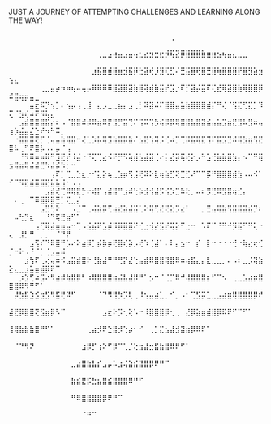 JUST A JOURNEY OF ATTEMPTING CHALLENGES AND LEARNING ALONG THE WAY!

⠀⠀⠀⠀⠀⠀⠀⠀⠀⠀⠀⠀⠀⠀⠀⠀⠀⠀⠀⠀⠀⠀⠀⠀⠀⠀⠀⠀⠀⠀⠀⢀⠀⠀⠀⠀⠀⠀⠀⠀⠀⠀⠀⠀⠀⠀⠀⠀⠀⠀⠀⠀⠀⠀⠀⠀⠀⠀⠀⠀⠀⠀⠀
⠀⠀⠀⠀⠀⠀⠀⠀⠀⠀⠀⠀⠀⠀⠀⠀⠀⢀⣀⣠⢴⣤⣠⣤⢤⣂⣔⣲⣒⣖⡺⢯⣝⡿⣿⣿⣿⣷⣶⣶⣢⢦⣤⣄⣀⣀⠀⠀⠀⠀⠀⠀⠀⠀⠀⠀⠀⠀⠀⠀⠀⠀⠀
⠀⠀⠀⠀⠀⠀⠀⠀⠀⠀⠀⠀⠀⠀⠀⠀⣰⣯⣿⣾⣿⣶⣺⣯⡿⣓⣽⢞⡸⣻⢏⣋⠌⣛⣭⣿⢟⣿⣛⣿⢷⣿⣿⣿⡟⣿⣻⣵⣲⢢⣄⠀⠀⠀⠀⠀⠀⠀⠀⠀⠀⠀⠀                         
⠀⠀⠀⠀⠀⠀⢀⣀⣤⡴⠲⠶⢦⠤⢤⡤⠿⠿⠿⠿⣿⣽⣿⣽⣷⣿⢽⣾⣷⣭⡞⣩⡐⠏⡋⣽⡬⣭⠏⢍⣞⢿⣽⣿⣷⢿⣿⣿⡿⠾⣿⢶⡶⣤⣀⠀⠀⠀⠀⠀⠀⠀⠀
⠀⠀⠀⠀⣤⣖⠯⡙⢢⡁⠄⢢⡤⢠⢀⣸⠀⣄⡠⣀⣀⣦⡄⣠⢀⡃⠽⣽⠬⠍⣿⣿⣤⣥⣷⣿⣿⣿⣾⡍⠛⢌⠈⢫⣍⢋⣍⡁⠹⢍⠈⣳⢎⠴⠟⠻⢧⣄⠀⠀⠀⠀⠀
⠀⠀⣠⣾⣿⣿⣿⣯⡔⠆⠠⠈⣿⣿⠾⡾⠿⣶⠿⡟⣻⡛⣭⢙⠍⢩⠭⢩⡳⢮⡿⡿⢿⣿⣿⣧⣿⣽⣮⣤⣥⣩⣶⣟⣻⠧⣻⠶⢤⢰⡱⣬⣤⣌⣑⠞⠲⠓⠭⡀⠀⠀⠀  
⠀⠐⣿⣿⣿⢟⡋⢈⢤⣤⣷⢿⣿⠒⢜⣁⡱⡧⢿⣹⣷⣿⡿⣷⠌⣢⣟⢱⢽⡨⢊⠴⡉⢉⡿⣯⢿⣏⢹⠏⣯⣩⣙⠾⢿⣳⣶⢻⣟⣿⠧⢀⠋⠟⣿⡧⠠⠄⡤⠈⢠⠀⠀
⠀⠀⠘⠻⠿⠶⠶⠿⠛⣹⣟⡞⠸⣬⠐⠙⢍⢉⣔⠪⠟⡛⠫⢵⣾⣣⣼⣽⢈⠔⡅⣜⡽⢯⢞⡕⡠⠓⣡⢚⣷⣷⣿⣳⡄⠢⠉⠛⢿⣲⢿⣶⢿⣬⣾⣛⠳⣼⡮⠳⡂⠒⠀
⠀⠀⠀⠀⠀⠀⠀⠀⢠⠏⡁⢉⣀⣑⣆⡐⠊⣅⡕⢦⣀⣱⡶⢫⣨⢟⠽⠕⣇⢶⣵⣋⢝⣉⣋⠜⠉⠉⡯⠛⣿⣿⣿⣾⣳⠠⠤⠪⠁⠊⠉⠻⣟⣾⣿⣿⣟⣧⣧⢸⠂⠠⢠
⠀⠀⠀⠀⠀⠀⠀⣠⣾⢞⢉⠿⢿⣟⡓⠖⢾⡏⢠⣾⣿⠛⣰⠾⢓⡵⣺⢺⣼⡫⢪⡱⣉⠷⢗⡀⠤⠆⡻⣛⠿⣻⣿⢶⣊⡄⠀⠀⠀⠀⠄⢀⠀⠉⠿⣿⡿⣿⣛⡁⢍⣀⡌
⠀⠀⠀⠀⠀⠀⣠⣛⢓⠗⠀⠀⠠⣈⠉⢀⢬⣵⡿⢋⣴⣞⣵⣼⣭⢁⠕⢿⢋⣞⢟⣕⡩⣔⠃⠀⠀⡀⣛⣤⢿⣷⢻⣿⣿⣽⣮⡙⠆⠀⠤⢓⡙⣆⠀⠀⠘⠙⢯⣛⣶⠋⠁
⠀⠀⠀⠀⠀⢠⢋⢿⣼⣶⣶⣤⠒⢉⠠⣪⣮⠟⣡⡾⠹⡿⣿⣿⠝⢊⣐⢺⡜⣫⡞⢭⡕⠋⣐⠒⠀⠡⠏⠉⠘⠛⠚⡻⣯⠋⠛⢅⠐⢄⠀⣸⡃⠛⠀⡀⡀⠀⠈⠙⡟⠀⠀
⠀⠀⠀⠀⣠⢫⠎⠙⠿⣿⠛⡡⠔⠕⣴⡿⡁⡮⡷⡶⢟⣿⢎⡵⡠⢞⠱⢈⣼⠁⠄⠇⡄⣢⠒⠀⡎⠀⡇⠒⠐⠐⠐⢚⠐⢷⣔⢖⢊⡈⠒⠗⠠⠘⠈⡁⢈⣠⣤⠾⠀⠀⠀
⠀⠀⠀⣰⢳⠏⢀⢔⢤⠶⠪⣠⣭⣾⣿⠗⢘⣷⣼⠛⠛⢛⡝⣜⢑⣤⣾⠿⣿⣿⢽⣿⠿⠶⢴⣯⣄⡄⣇⣀⣀⡀⠄⠠⠆⣀⡨⢽⣵⣕⣄⣀⣰⣥⣶⣾⡿⠟⠉⠀⠀⠀⠀
⠀⠀⡰⣱⢋⠴⣩⠔⠻⣴⡾⢷⣿⡿⠃⠰⢿⣿⣿⣿⣶⣬⣧⣼⡿⠛⠁⡢⠒⠈⢈⡉⠿⠚⢼⣿⣿⣿⡆⠋⠉⠢⠀⢀⣀⣡⣴⡶⣿⣿⣿⠿⠻⠛⠋⠁⠀⠀⠀⠀⠀⠀⠀
⠀⡼⣳⣯⣱⣪⣲⣫⠻⣯⢟⠽⠋⠀⠀⠀⠀⠈⠙⠻⢻⡳⡩⢇⢀⠸⢢⣤⣴⣁⡀⠊⡀⠠⠂⢉⣫⡭⣁⣀⣠⣴⣶⢿⣿⣿⣿⡿⠞⠀⠀⠀⠀⠀⠀⠀⠀⠀⠀⠀⠀⠀⠀
⣼⣟⡿⣿⣿⢝⣫⣶⡿⠣⠉⠀⠀⠀⠀⠀⠀⠀⣠⣖⠕⡩⢂⢕⠡⠒⠸⣿⣿⣿⡿⢂⢀⠀⣜⡿⣵⣶⣾⣿⡿⠯⠟⠋⠉⠋⠁⠀⠀⠀⠀⠀⠀⠀⠀⠀⠀⠀⠀⠀⠀⠀⠀
⢸⢿⣷⣷⣷⣿⠛⠋⠁⠀⠀⠀⠀⠀⠀⢀⣴⡺⠟⣑⣿⡺⢑⡴⠂⠊⠀⢀⡁⣍⣢⣼⣺⣽⣶⡿⠿⠏⠁⠀⠀⠀⠀⠀⠀⠀⠀⠀⠀⠀⠀⠀⠀⠀⠀⠀⠀⠀⠀⠀⠀⠀⠀
⠀⠈⠙⠻⠝⠀⠀⠀⠀⠀⠀⠀⠀⠀⣰⡿⡋⢰⠕⠋⡿⠉⢁⡈⢕⣲⣼⣒⣯⣷⣿⠿⠟⠋⠁⠀⠀⠀⠀⠀⠀⠀⠀⠀⠀⠀⠀⠀⠀⠀⠀⠀⠀⠀⠀⠀⠀⠀⠀⠀⠀⠀⠀
⠀⠀⠀⠀⠀⠀⠀⠀⠀⠀⠀⠀⣀⣴⣿⣷⣧⡎⣠⡤⠥⣰⢬⣵⣮⣽⣿⡿⠟⠛⠉⠀⠀⠀⠀⠀⠀⠀⠀⠀⠀⠀⠀⠀⠀⠀⠀⠀⠀⠀⠀⠀⠀⠀⠀⠀⠀⠀⠀⠀⠀⠀⠀
⠀⠀⠀⠀⠀⠀⠀⠀⠀⠀⠀⠀⣷⣮⣟⡯⣓⣦⣿⣮⣿⣿⣿⠿⠛⠋⠀⠀⠀⠀⠀⠀⠀⠀⠀⠀⠀⠀⠀⠀⠀⠀⠀⠀⠀⠀⠀⠀⠀⠀⠀⠀⠀⠀⠀⠀⠀⠀⠀⠀⠀⠀⠀
⠀⠀⠀⠀⠀⠀⠀⠀⠀⠀⠀⠀⠛⠿⣿⣿⣿⣿⡿⠟⠛⠉⠀⠀⠀⠀⠀⠀⠀⠀⠀⠀⠀⠀⠀⠀⠀⠀⠀⠀⠀⠀⠀⠀⠀⠀⠀⠀⠀⠀⠀⠀⠀⠀⠀⠀⠀⠀⠀⠀⠀⠀⠀
⠀⠀⠀⠀⠀⠀⠀⠀⠀⠀⠀⠀⠀⠀⠈⠛⠉⠀⠀⠀⠀⠀⠀⠀⠀⠀⠀⠀⠀⠀⠀⠀⠀⠀⠀⠀⠀⠀⠀⠀⠀⠀⠀⠀⠀⠀⠀⠀⠀⠀⠀⠀⠀⠀⠀⠀⠀⠀⠀⠀⠀⠀⠀

